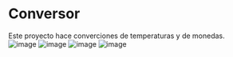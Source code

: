 # Conversor
Este proyecto hace converciones de temperaturas y de monedas.<br>
![image](https://user-images.githubusercontent.com/97763208/232260786-c821e6a8-c0cb-4480-8653-df46b19bec30.png)
![image](https://user-images.githubusercontent.com/97763208/232260799-8ebc7086-40cd-47be-bbc5-c735899bf922.png)
![image](https://user-images.githubusercontent.com/97763208/232260807-e3cb8b9e-14ce-4a92-91cf-bb987be84cdc.png)
![image](https://user-images.githubusercontent.com/97763208/232260811-fde7579f-080e-4993-9b36-e7024f5c4787.png)
